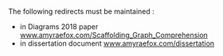 The following  redirects must be maintained : 

- in Diagrams 2018 paper  www.amyraefox.com/Scaffolding_Graph_Comprehension 
- in dissertation document www.amyraefox.com/dissertation 



